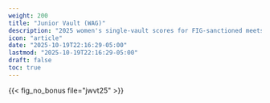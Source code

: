 ```yaml
---
weight: 200
title: "Junior Vault (WAG)"
description: "2025 women's single-vault scores for FIG-sanctioned meets"
icon: "article"
date: "2025-10-19T22:16:29-05:00"
lastmod: "2025-10-19T22:16:29-05:00"
draft: false
toc: true
---
```


{{< fig_no_bonus file="jwvt25" >}}
